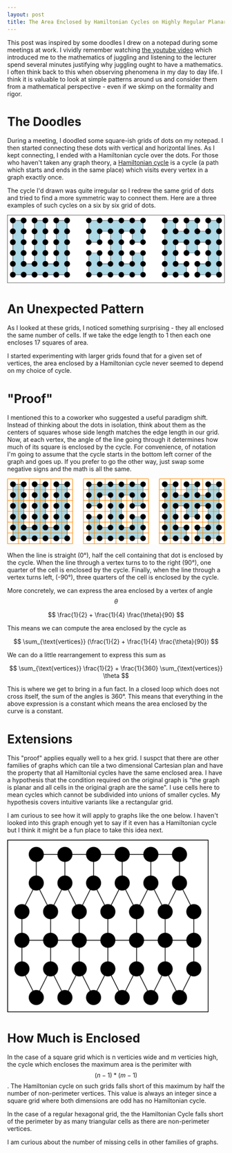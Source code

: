 ```yaml
---
layout: post
title: The Area Enclosed by Hamiltonian Cycles on Highly Regular Planar Graphs
---
```


This post was inspired by some doodles I drew on a notepad during some
meetings at work. I vividly remember watching [the youtube
video](https://www.youtube.com/watch?v=38rf9FLhl-8) which introduced me to the
mathematics of juggling and listening to the lecturer spend several minutes
justifying why juggling ought to have a mathematics. I often think back to this
when observing phenomena in my day to day life. I think it is valuable to look
at simple patterns around us and consider them from a mathematical perspective -
even if we skimp on the formality and rigor.

The Doodles
===========

During a meeting, I doodled some square-ish grids of dots on my notepad. I then
started connecting these dots with vertical and horizontal lines. As I kept
connecting, I ended with a Hamiltonian cycle over the dots. For those who
haven't taken any graph theory, a [Hamiltonian
cycle](https://en.wikipedia.org/wiki/Hamiltonian_path) is a cycle (a path which
starts and ends in the same place) which visits every vertex in a graph exactly
once.

The cycle I'd drawn was quite irregular so I redrew the same grid of dots and
tried to find a more symmetric way to connect them. Here are a three examples of
such cycles on a six by six grid of dots.

<img src="/images/hampath/6x6.png" style="max-height: 400px">

An Unexpected Pattern
=====================

As I looked at these grids, I noticed something surprising - they all enclosed
the same number of cells. If we take the edge length to 1 then each one encloses
17 squares of area.

I started experimenting with larger grids found that for a given set of
vertices, the area enclosed by a Hamiltonian cycle never seemed to depend on my
choice of cycle.

"Proof"
=======

I mentioned this to a coworker who suggested a useful paradigm shift. Instead of
thinking about the dots in isolation, think about them as the centers of squares
whose side length matches the edge length in our grid. Now, at each vertex, the
angle of the line going through it determines how much of its square is enclosed
by the cycle. For convenience, of notation I'm going to assume that the cycle
starts in the bottom left corner of the graph and goes up. If you prefer to go
the other way, just swap some negative signs and the math is all the same.

<img src="/images/hampath/6x6_overlay.png" style="max-height: 400px">

When the line is straight (0°), half the cell containing that dot is enclosed by
the cycle. When the line through a vertex turns to to the right (90°), one
quarter of the cell is enclosed by the cycle. Finally, when the line through a
vertex turns left, (-90°), three quarters of the cell is enclosed by the cycle.

More concretely, we can express the area enclosed by a vertex of angle 
$$ \theta $$ 

$$ \frac{1}{2} + \frac{1}{4} \frac{\theta}{90} $$

This means we can compute the area enclosed by the cycle as

$$ \sum_{\text{vertices}} (\frac{1}{2} + \frac{1}{4} \frac{\theta}{90}) $$

We can do a little rearrangement to express this sum as

$$ \sum_{\text{vertices}} \frac{1}{2} + \frac{1}{360} \sum_{\text{vertices}} \theta $$

This is where we get to bring in a fun fact. In a closed loop which does not
cross itself, the sum of the angles is 360°.  This means that everything in the
above expression is a constant which means the area enclosed by the curve is a
constant.

Extensions
==========

This "proof" applies equally well to a hex grid. I suspct that there are other
families of graphs which can tile a two dimensional Cartesian plan and have the
property that all Hamiltonial cycles have the same enclosed area. I have a
hypothesis that the condition required on the original graph is "the graph is
planar and all cells in the original graph are the same". I use cells here to
mean cycles which cannot be subdivided into unions of smaller cycles. My
hypothesis covers intuitive variants like a rectangular grid.

I am curious to see how it will apply to graphs like the one below. I haven't
looked into this graph enough yet to say if it even has a Hamiltonian cycle but
I think it might be a fun place to take this idea next.

<img src="/images/hampath/pentagons.png" style="max-height: 400px">

How Much is Enclosed
====================

In the case of a square grid which is n verticies wide and m verticies high, the
cycle which encloses the maximum area is the perimiter with $$ (n-1) * (m - 1)
$$. The Hamiltonian cycle on such grids falls short of this maximum by half the
number of non-perimeter vertices. This value is always an integer since a square
grid where both dimensions are odd has no Hamiltonian cycle.

In the case of a regular hexagonal grid, the the Hamiltonian Cycle falls short
of the perimeter by as many triangular cells as there are non-perimeter
vertices.

I am curious about the number of missing cells in other families of graphs.
